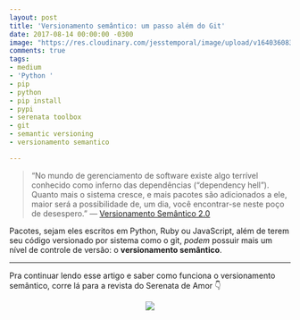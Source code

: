 ```yaml
---
layout: post
title: 'Versionamento semântico: um passo além do Git'
date: 2017-08-14 00:00:00 -0300
image: "https://res.cloudinary.com/jesstemporal/image/upload/v1640360835/covers/click-2_f4fsdc.png"
comments: true
tags:
- medium
- 'Python '
- pip
- python
- pip install
- pypi
- serenata toolbox
- git
- semantic versioning
- versionamento semantico

---
```

> “No mundo de gerenciamento de software existe algo terrível conhecido como inferno das dependências (“dependency hell”). Quanto mais o sistema cresce, e mais pacotes são adicionados a ele, maior será a possibilidade de, um dia, você encontrar-se neste poço de desespero.” — [Versionamento Semântico 2.0](http://semver.org/lang/pt-BR/)

Pacotes, sejam eles escritos em Python, Ruby ou JavaScript, além de terem seu código versionado por sistema como o git, _podem_ possuir mais um nível de controle de versão: o **versionamento semântico**.

***

Pra continuar lendo esse artigo e saber como funciona o versionamento semântico, corre lá para a revista do Serenata de Amor 👇

<center>
<a href="https://medium.com/serenata/versionamento-sem%C3%A2ntico-um-passo-al%C3%A9m-do-git-53e466d0f21a">

<img src="/images/clique-aqui-para-ler.png" />

</a>
</center>